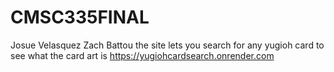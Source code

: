 # CMSC335FINAL
Josue Velasquez Zach Battou
the site lets you search for any yugioh card to see what the card art is
https://yugiohcardsearch.onrender.com
